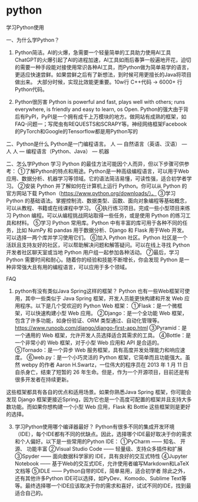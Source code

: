 # python
学习Python使用

一、为什么学Python？
1. Python简洁。AI的火爆，急需要一个轻量简单的工具助力使用AI工具 
ChatGPT的火爆引起了AI的进程加速，AI工具如雨后春笋一般遍地开花，迫切的需要一种手段能对接使用常识各种AI工具，而Python做为简单易学的语言，更适应快速尝鲜。如果尝鲜之后有了新想法，到时候可用更擅长的Java将项目做出来。
大部分时候，实现比效能更重要。10w行 C++代码 -> 6000+ 行Python代码。

2. Python很厉害
Python is powerful and fast, plays well with others; runs everywhere, is friendly and easy to learn, os Open.
Python的强大由于背后有PyPI，PyPI是一个拥有成千上万模块的地方。做网站有成熟的框架，如 FAQ-问题一；写爬虫有REQUESTS和SCRAPY等。神经网络框架Facebook的PyTorch和Google的Tensorflow都是用Python写的

二、Python是什么
Python是一门编程语言。
人 — 自然语言（英语、汉语） — 人
人 — 编程语言（Python、Java） — 机器

二、怎么学Python
学习 Python 的最佳方法可能因个人而异，但以下步骤可供参考：
①了解Python的特点和用途。Python是一种高级编程语言，可以用于Web应用、数据分析、机器学习等领域。它的语法简洁易懂，可读性强，适合初学者学习。
②安装 Python 并了解如何在计算机上运行 Python。你可以从 Python 的官方网站下载 Python（https://www.python.org/downloads/）。
③学习 Python 的基础语法。掌握控制流、数据类型、函数、面向对象编程等基础概念，可以从教程、书籍或在线课程中学习。
④执行练习项目。完成一些小型项目来练习 Python 编程。可以从编程挑战网站取得一些任务，或是使用 Python 的练习工具和材料。
⑤学习 Python 常用库。Python 中有丰富的库可用于各种不同的任务，比如 NumPy 和 pandas 用于数据分析、Django 和 Flask 用于Web 开发。可以选择一两个库并学习使用它们。
⑥加入 Python 社区。Python 社区是一个活跃且支持友好的社区，可以帮助解决问题和解答疑问。可以在线上寻找 Python 开发者社区聊天室或当地 Python 用户组一起参加各种活动。
⑦最后，学习 Python 需要时间和耐心。随着你的经验和技能不断增长，你会发现 Python 是一种非常强大且有用的编程语言，可以应用于多个领域。


FAQ
1. python有没有类似Java Spring这样的框架？
Python 也有一些Web框架可使用，其中一些类似于 Java Spring 框架，开发人员能更快构建和开发 Web 应用程序。以下是几个受欢迎的 Python Web 框架：
①Flask：是一个微框架，可以快速构建小型 Web 应用。
②Django：是一个全功能 Web 框架，包含了许多功能，如身份验证、ORM 类型通过、自动化管理等。https://www.runoob.com/django/django-first-app.html
③Pyramid：是一个通用的 Web 框架，允许开发人员选择适合其需求的工具。
④Bottle：是一个非常小的 Web 框架，对于小型 Web 应用和 API 是合适的。
⑤Tornado：是一个异步 Web 服务框架，具有高度并发处理能力和响应速度。
⑥web.py：是一个小巧灵活的 Python 框架，它简单而且功能强大。虽然 webpy 的作者 Aaron H.Swartz，一位伟大的程序员在 2013 年 1 月 11 日自杀身亡，结束了短暂的 26 年生命。但是，作为一个开源项目，目前还是有很多开发者在持续更新。

这些框架都具有各自的优点和适用场景。如果你熟悉Java Spring 框架，你可能会发现 Django 框架更接近Spring，因为它也是一个高度可配置的框架并且支持大多数功能。而如果你想构建一个小型 Web 应用，Flask 和 Bottle 这些框架则是更好的选择。

3. 学习Python使用哪个编译器最好？
Python有很多不同的集成开发环境（IDE），每个IDE都有不同的优缺点。因此，选择哪个IDE最好取决于你的需求和个人偏好。以下是一些常用的Python IDE：
①PyCharm —— 知名、 开源、 功能丰富
②Visual Studio Code —— 轻量级、支持众多插件和扩展
③Spyder —— 面向数据科学家的 IDE，具有良好的交互式特性
④Jupyter Notebook —— 基于Web的交互式IDE，允许使用者编写Markdown和LaTeX文档等
⑤IDLE —— Python自带的IDE，简单易用，适合初学者
除此之外，还有其他许多Python IDE可以选择，如PyDev、Komodo、Sublime Text等等。最终选择哪一个IDE应该取决于你的需求和喜好，试试不同的IDE，找到最适合自己的。
